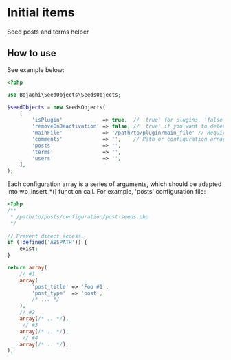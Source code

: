 # Initial items

Seed posts and terms helper 

## How to use

See example below:

```php
<?php

use Bojaghi\SeedObjects\SeedsObjects;

$seedObjects = new SeedsObjects(
    [
        'isPlugin'             => true,  // 'true' for plugins, 'false' for themes.
        'removeOnDeactivation' => false, // 'true' if you want to delete all seed objects after the deactivation.
        'mainFile'             => '/path/to/plugin/main_file' // Required if isPlugin=true.
        'comments'             => '',    // Path or configuration array for comments/posts/terms/users.
        'posts'                => '',
        'terms'                => '',
        'users'                => '',
    ],
);
```

Each configuration array is a series of arguments, which should be adapted into wp_insert_*() function call.
For example, 'posts' configuration file:

```php
<?php
/** 
 * /path/to/posts/configuration/post-seeds.php 
 */
 
// Prevent direct access.
if (!defined('ABSPATH')) {
    exist;
}

return array(
    // #1
    array(
        'post_title' => 'Foo #1',
        'post_type'  => 'post',
        /* ... */
    ),
    // #2
    array(/* .. */),
     // #3
    array(/* .. */),
     // #4
    array(/* .. */),
);
```
